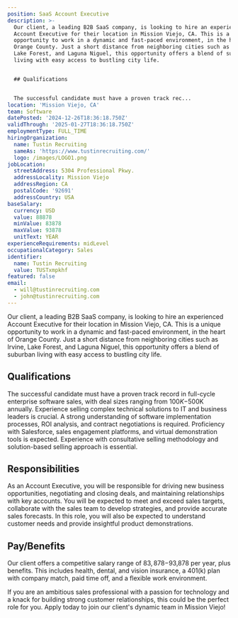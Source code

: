 ```yaml
---
position: SaaS Account Executive
description: >-
  Our client, a leading B2B SaaS company, is looking to hire an experienced
  Account Executive for their location in Mission Viejo, CA. This is a unique
  opportunity to work in a dynamic and fast-paced environment, in the heart of
  Orange County. Just a short distance from neighboring cities such as Irvine,
  Lake Forest, and Laguna Niguel, this opportunity offers a blend of suburban
  living with easy access to bustling city life.


  ## Qualifications


  The successful candidate must have a proven track rec...
location: 'Mission Viejo, CA'
team: Software
datePosted: '2024-12-26T18:36:18.750Z'
validThrough: '2025-01-27T18:36:18.750Z'
employmentType: FULL_TIME
hiringOrganization:
  name: Tustin Recruiting
  sameAs: 'https://www.tustinrecruiting.com/'
  logo: /images/LOGO1.png
jobLocation:
  streetAddress: 5304 Professional Pkwy.
  addressLocality: Mission Viejo
  addressRegion: CA
  postalCode: '92691'
  addressCountry: USA
baseSalary:
  currency: USD
  value: 88878
  minValue: 83878
  maxValue: 93878
  unitText: YEAR
experienceRequirements: midLevel
occupationalCategory: Sales
identifier:
  name: Tustin Recruiting
  value: TUSTxmpkhf
featured: false
email:
  - will@tustinrecruiting.com
  - john@tustinrecruiting.com
---
```




Our client, a leading B2B SaaS company, is looking to hire an experienced Account Executive for their location in Mission Viejo, CA. This is a unique opportunity to work in a dynamic and fast-paced environment, in the heart of Orange County. Just a short distance from neighboring cities such as Irvine, Lake Forest, and Laguna Niguel, this opportunity offers a blend of suburban living with easy access to bustling city life.

## Qualifications

The successful candidate must have a proven track record in full-cycle enterprise software sales, with deal sizes ranging from $100K-$500K annually. Experience selling complex technical solutions to IT and business leaders is crucial. A strong understanding of software implementation processes, ROI analysis, and contract negotiations is required. Proficiency with Salesforce, sales engagement platforms, and virtual demonstration tools is expected. Experience with consultative selling methodology and solution-based selling approach is essential.

## Responsibilities

As an Account Executive, you will be responsible for driving new business opportunities, negotiating and closing deals, and maintaining relationships with key accounts. You will be expected to meet and exceed sales targets, collaborate with the sales team to develop strategies, and provide accurate sales forecasts. In this role, you will also be expected to understand customer needs and provide insightful product demonstrations.

## Pay/Benefits

Our client offers a competitive salary range of $83,878-$93,878 per year, plus benefits. This includes health, dental, and vision insurance, a 401(k) plan with company match, paid time off, and a flexible work environment.

If you are an ambitious sales professional with a passion for technology and a knack for building strong customer relationships, this could be the perfect role for you. Apply today to join our client's dynamic team in Mission Viejo!
